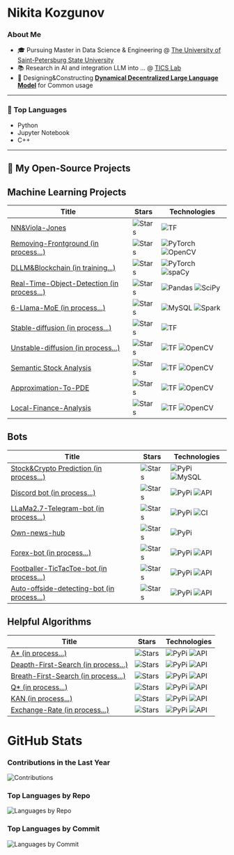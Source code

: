 
# Nikita Kozgunov

### About Me

- 🎓 Pursuing Master in Data Science & Engineering @ [The University of Saint-Petersburg State University](https://spbu.ru/)
- 📚 Research in AI and integration LLM into ... @ [TICS Lab](https://dscs.pro/students/2024-spring/козгунов-никита-владимирович-2/)
- 🔬 Designing&Constructing [**Dynamical Decentralized Large Language Model**](https://ieeexplore.ieee.org/document/10554241/metrics#metrics) for Common usage

---

### 🔧 Top Languages

- Python
- Jupyter Notebook
- С++

---

## 📂 My Open-Source Projects

  
  ## Machine Learning Projects

| Title | Stars | Technologies |
|-------|-------|--------------|
| [NN&Viola-Jones](#) | ![Stars](https://img.shields.io/github/stars/username/craft-ai?style=social) | ![TF](https://img.shields.io/badge/TF-orange?style=flat-square) |
| [Removing-Frontground (in process...)](#) | ![Stars](https://img.shields.io/github/stars/username/semantic-segmentation?style=social) | ![PyTorch](https://img.shields.io/badge/PyTorch-red?style=flat-square) ![OpenCV](https://img.shields.io/badge/OpenCV-blue?style=flat-square) |
| [DLLM&Blockchain (in training...)](#) | ![Stars](https://img.shields.io/github/stars/username/rinehart-novels?style=social) | ![PyTorch](https://img.shields.io/badge/PyTorch-red?style=flat-square) ![spaCy](https://img.shields.io/badge/spaCy-green?style=flat-square) |
| [Real-Time-Object-Detection  (in process...)](#) | ![Stars](https://img.shields.io/github/stars/username/accidents-prediction?style=social) | ![Pandas](https://img.shields.io/badge/Pandas-blue?style=flat-square) ![SciPy](https://img.shields.io/badge/SciPy-darkblue?style=flat-square) |
| [6-Llama-MoE (in process...)](#) | ![Stars](https://img.shields.io/github/stars/username/david-girvan-newman?style=social) | ![MySQL](https://img.shields.io/badge/MySQL-lightblue?style=flat-square) ![Spark](https://img.shields.io/badge/Spark-orange?style=flat-square) |
| [Stable-diffusion (in process...)](#) | ![Stars](https://img.shields.io/github/stars/username/covid-vaccine-pred?style=social) | ![TF](https://img.shields.io/badge/TF-orange?style=flat-square) |
| [Unstable-diffusion (in process...)](#) | ![Stars](https://img.shields.io/github/stars/username/instagram-likes-pred?style=social) | ![TF](https://img.shields.io/badge/TF-orange?style=flat-square) ![OpenCV](https://img.shields.io/badge/OpenCV-blue?style=flat-square) |
| [Semantic Stock Analysis](#) | ![Stars](https://img.shields.io/github/stars/username/instagram-likes-pred?style=social) | ![TF](https://img.shields.io/badge/TF-orange?style=flat-square) ![OpenCV](https://img.shields.io/badge/OpenCV-blue?style=flat-square) |
| [Approximation-To-PDE](#) | ![Stars](https://img.shields.io/github/stars/username/instagram-likes-pred?style=social) | ![TF](https://img.shields.io/badge/TF-orange?style=flat-square) ![OpenCV](https://img.shields.io/badge/OpenCV-blue?style=flat-square) |
| [Local-Finance-Analysis](#) | ![Stars](https://img.shields.io/github/stars/username/instagram-likes-pred?style=social) | ![TF](https://img.shields.io/badge/TF-orange?style=flat-square) ![OpenCV](https://img.shields.io/badge/OpenCV-blue?style=flat-square) |

## Bots

| Title | Stars | Technologies |
|-------|-------|--------------|
| [Stock&Crypto Prediction (in process...)](#) | ![Stars](https://img.shields.io/github/stars/username/high-sql?style=social) | ![PyPi](https://img.shields.io/badge/PyPi-orange?style=flat-square) ![MySQL](https://img.shields.io/badge/MySQL-lightblue?style=flat-square) |
| [Discord bot (in process...)](#) | ![Stars](https://img.shields.io/github/stars/username/cloud-file-manager?style=social) | ![PyPi](https://img.shields.io/badge/PyPi-orange?style=flat-square) ![API](https://img.shields.io/badge/API-red?style=flat-square) |
| [LLaMa2.7-Telegram-bot (in process...)](#) | ![Stars](https://img.shields.io/github/stars/username/yaml-wrapper?style=social) | ![PyPi](https://img.shields.io/badge/PyPi-orange?style=flat-square) ![CI](https://img.shields.io/badge/CI-brightgreen?style=flat-square) |
| [Own-news-hub](#) | ![Stars](https://img.shields.io/github/stars/username/color-logger?style=social) | ![PyPi](https://img.shields.io/badge/PyPi-orange?style=flat-square) |
| [Forex-bot (in process...)](#) | ![Stars](https://img.shields.io/github/stars/username/email-sender?style=social) | ![PyPi](https://img.shields.io/badge/PyPi-orange?style=flat-square) ![API](https://img.shields.io/badge/API-red?style=flat-square) |
| [Footballer-TicTacToe-bot (in process...)](#) | ![Stars](https://img.shields.io/github/stars/username/email-sender?style=social) | ![PyPi](https://img.shields.io/badge/PyPi-orange?style=flat-square) ![API](https://img.shields.io/badge/API-red?style=flat-square) |
| [Auto-offside-detecting-bot (in process...)](#) | ![Stars](https://img.shields.io/github/stars/username/email-sender?style=social) | ![PyPi](https://img.shields.io/badge/PyPi-orange?style=flat-square) ![API](https://img.shields.io/badge/API-red?style=flat-square) |


## Helpful Algorithms

| Title | Stars | Technologies |
|-------|-------|--------------|
| [A* (in process...)](#) | ![Stars](https://img.shields.io/github/stars/username/email-sender?style=social) | ![PyPi](https://img.shields.io/badge/PyPi-orange?style=flat-square) ![API](https://img.shields.io/badge/API-red?style=flat-square) |
| [Deapth-First-Search (in process...)](#) | ![Stars](https://img.shields.io/github/stars/username/email-sender?style=social) | ![PyPi](https://img.shields.io/badge/PyPi-orange?style=flat-square) ![API](https://img.shields.io/badge/API-red?style=flat-square) |
| [Breath-First-Search (in process...)](#) | ![Stars](https://img.shields.io/github/stars/username/email-sender?style=social) | ![PyPi](https://img.shields.io/badge/PyPi-orange?style=flat-square) ![API](https://img.shields.io/badge/API-red?style=flat-square) |
| [Q* (in process...)](#) | ![Stars](https://img.shields.io/github/stars/username/email-sender?style=social) | ![PyPi](https://img.shields.io/badge/PyPi-orange?style=flat-square) ![API](https://img.shields.io/badge/API-red?style=flat-square) |
| [KAN (in process...)](#) | ![Stars](https://img.shields.io/github/stars/username/email-sender?style=social) | ![PyPi](https://img.shields.io/badge/PyPi-orange?style=flat-square) ![API](https://img.shields.io/badge/API-red?style=flat-square) |
| [Exchange-Rate (in process...)](#) | ![Stars](https://img.shields.io/github/stars/username/email-sender?style=social) | ![PyPi](https://img.shields.io/badge/PyPi-orange?style=flat-square) ![API](https://img.shields.io/badge/API-red?style=flat-square) |



# GitHub Stats

### Contributions in the Last Year
![Contributions](C:/Users/user/Desktop/contributions_plot.png)

### Top Languages by Repo
![Languages by Repo](C:/Users/user/Desktop/languages_repo.png)

### Top Languages by Commit
![Languages by Commit](C:/Users/user/Desktop/languages_commit.png)


